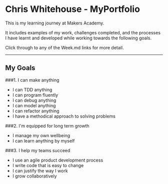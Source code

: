 # Chris Whitehouse - MyPortfolio
This is my learning journey at Makers Academy.

It includes examples of my work, challenges completed, and the processes I have learnt and developed while working towards the following goals.

Click through to any of the Week.md links for more detail.

---

## My Goals
###1. I can make anything
* I can TDD anything
* I can program fluently
* I can debug anything
* I can model anything
* I can refactor anything
* I have a methodical approach to solving problems

###2. I'm equipped for long term growth
* I manage my own wellbeing
* I can learn anything by myself

###3. I help my teams succeed
* I use an agile product development process
* I write code that is easy to change
* I can justify the way I work
* I grow collaboratively
